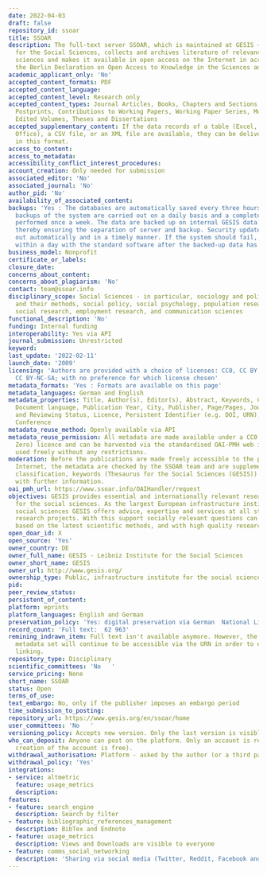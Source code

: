 ```yaml
---
date: 2022-04-03
draft: false
repository_id: ssoar
title: SSOAR
description: The full-text server SSOAR, which is maintained at GESIS – Leibniz Institute
  for the Social Sciences, collects and archives literature of relevance to the social
  sciences and makes it available in open access on the Internet in accordance with
  the Berlin Declaration on Open Access to Knowledge in the Sciences and Humanities.
academic_applicant_only: 'No'
accepted_content_formats: PDF
accepted_content_language:
accepted_content_level: Research only
accepted_content_types: Journal Articles, Books, Chapters and Sections, Preprints,
  Postprints, Contributions to Working Papers, Working Paper Series, Monographs and
  Edited Volumes, Theses and Dissertations
accepted_supplementary_content: If the data records of a table (Excel, Libre/Open
  Office), a CSV file, or an XML file are available, they can be delivered to SSOAR
  in this format.
access_to_content:
access_to_metadata:
accessibility_conflict_interest_procedures:
account_creation: Only needed for submission
associated_editor: 'No'
associated_journal: 'No'
author_pid: 'No'
availability_of_associated_content:
backups: 'Yes : The databases are automatically saved every three hours. Incremental
  backups of the system are carried out on a daily basis and a complete backup is
  performed once a week. The data are backed up on internal GESIS data storage media,
  thereby ensuring the separation of server and backup. Security updates are carried
  out automatically and in a timely manner. If the system should fail, it can be reconstructed
  within a day with the standard software after the backed-up data has been imported.'
business_model: Nonprofit
certificate_or_labels:
closure_date:
concerns_about_content:
concerns_about_plagiarism: 'No'
contact: team@ssoar.info
disciplinary_scope: Social Sciences - in particular, sociology and political science
  and their methods, social policy, social psychology, population research, historical
  social research, employment research, and communication sciences
functional_description: 'No'
funding: Internal funding
interoperability: Yes via API
journal_submission: Unrestricted
keyword:
last_update: '2022-02-11'
launch_date: '2009'
licensing: 'Authors are provided with a choice of licenses: CC0, CC BY, CC BY-SA,
  CC BY-NC-SA; with no preference for which license chosen'
metadata_formats: 'Yes : Formats are available on this page'
metadata_languages: German and English
metadata_properties: Title, Author(s), Editor(s), Abstract, Keywords, Classification,
  Document language, Publication Year, City, Publisher, Page/Pages, Journal, Publication
  and Reviewing Status, Licence, Persistent Identifier (e.g. DOI, URN), ISBN, ISSN,
  Conference
metadata_reuse_method: Openly available via API
metadata_reuse_permission: All metadata are made available under a CC0 (Creative Commons
  Zero) licence and can be harvested via the standardised OAI-PMH web interface and
  used freely without any restrictions.
moderation: Before the publications are made freely accessible to the public on the
  Internet, the metadata are checked by the SSOAR team and are supplemented with a
  classification, keywords (Thesaurus for the Social Sciences (GESIS)) and, if necessary,
  with further information.
oai_pmh_url: https://www.ssoar.info/OAIHandler/request
objectives: GESIS provides essential and internationally relevant research-based services
  for the social sciences. As the largest European infrastructure institute for the
  social sciences GESIS offers advice, expertise and services at all stages of scientists'
  research projects. With this support socially relevant questions can be answered
  based on the latest scientific methods, and with high quality research data.
open_doar_id: X
open_source: 'Yes'
owner_country: DE
owner_full_name: GESIS - Leibniz Institute for the Social Sciences
owner_short_name: GESIS
owner_url: http://www.gesis.org/
ownership_type: Public, infrastructure institute for the social sciences
pid:
peer_review_status:
persistent_of_content:
platform: eprints
platform_languages: English and German
preservation_policy: 'Yes: digital preservation via German  National Library'
record_count: 'Full text:  62 963'
remining_indrawn_item: Full text isn't available anymore. However, the corresponding
  metadata set will continue to be accessible via the URN in order to ensure stable
  linking.
repository_type: Disciplinary
scientific_committees: 'No   '
service_pricing: None
short_name: SSOAR
status: Open
terms_of_use:
text_embargo: No, only if the publisher imposes an embargo period
time_submission_to_posting:
repository_url: https://www.gesis.org/en/ssoar/home
user_committees: 'No   '
versioning_policy: Accepts new version. Only the last version is visible for readers.
who_can_deposit: Anyone can post on the platform. Only an account is required ( The
  creation of the account is free).
withdrawal_authorisation: Platform - asked by the author (or a third party)
withdrawal_policy: 'Yes'
integrations:
- service: altmetric
  feature: usage_metrics
  description:
features:
- feature: search_engine
  description: Search by filter
- feature: bibliographic_references_management
  description: BibTex and Endnote
- feature: usage_metrics
  description: Views and Downloads are visible to everyone
- feature: comms_social_networking
  description: 'Sharing via social media (Twitter, Reddit, Facebook and mail)      '
---
```



